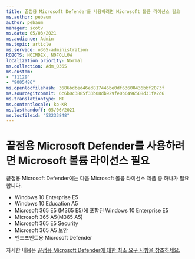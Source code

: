 ```yaml
---
title: 끝점용 Microsoft Defender를 사용하려면 Microsoft 볼륨 라이선스 필요
ms.author: pebaum
author: pebaum
manager: scotv
ms.date: 05/03/2021
ms.audience: Admin
ms.topic: article
ms.service: o365-administration
ROBOTS: NOINDEX, NOFOLLOW
localization_priority: Normal
ms.collection: Adm_O365
ms.custom:
- "11129"
- "9005486"
ms.openlocfilehash: 3686bdbed46ed817446be0df63600436bbf2073f
ms.sourcegitcommit: 6c6b0c3885f33b08db929fe0b6496508d31fa2d6
ms.translationtype: MT
ms.contentlocale: ko-KR
ms.lasthandoff: 05/06/2021
ms.locfileid: "52233848"
---
```

# <a name="microsoft-defender-for-endpoint-requires-microsoft-volume-licensing"></a>끝점용 Microsoft Defender를 사용하려면 Microsoft 볼륨 라이선스 필요

끝점용 Microsoft Defender에는 다음 Microsoft 볼륨 라이선스 제품 중 하나가 필요합니다.

- Windows 10 Enterprise E5
- Windows 10 Education A5
- Microsoft 365 E5 (M365 E5)에 포함된 Windows 10 Enterprise E5
- Microsoft 365 A5(M365 A5)
- Microsoft 365 E5 Security
- Microsoft 365 A5 보안
- 엔드포인트용 Microsoft Defender

자세한 내용은 [끝점용 Microsoft Defender에 대한 최소 요구 사항을 참조하세요.](https://docs.microsoft.com/microsoft-365/security/defender-endpoint/minimum-requirements)